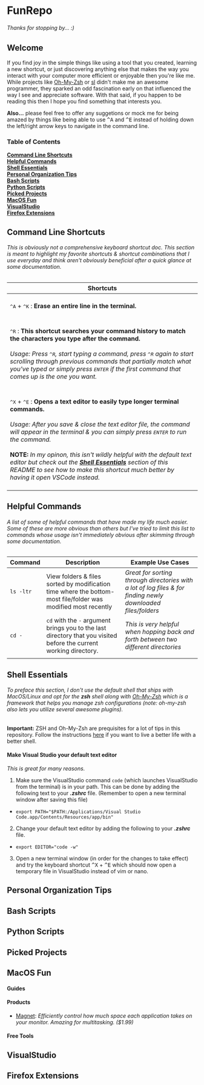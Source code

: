# FunRepo
###### _Thanks for stopping by..._ :)
## Welcome
If you find joy in the simple things like using a tool that you created, learning a new shortcut, or just discovering anything else that makes the way you interact with your computer more efficient or enjoyable then you're like me. While projects like [Oh-My-Zsh](https://github.com/robbyrussell/oh-my-zsh.git) or [sl](https://github.com/mtoyoda/sl.git) didn't make me an awesome programmer, they sparked an odd fascination early on that influenced the way I see and appreciate software. With that said, if you happen to be reading this then I hope you find something that interests you.

<b>Also...</b> please feel free to offer any suggetions or mock me for being amazed by things like being able to use <kbd>^</kbd><kbd>A</kbd> and <kbd>^</kbd><kbd>E</kbd> instead of holding down the left/right arrow keys to navigate in the command line.

### Table of Contents
**[Command Line Shortcuts](#command-line-shortcuts)**<br>
**[Helpful Commands](#helpful-commands)**<br>
**[Shell Essentials](#shell-essentials)**<br>
**[Personal Organization Tips](#personal-organization-tips)**<br>
**[Bash Scripts](#bash-scripts)**<br>
**[Python Scripts](#python-scripts)**<br>
**[Picked Projects](#picked-projects)**<br>
**[MacOS Fun](#macos-fun)**<br>
**[VisualStudio](#visualstudio)**<br>
**[Firefox Extensions](#firefox-extensions)**<br>

## Command Line Shortcuts
###### _This is obviously not a comprehensive keyboard shortcut doc. This section is meant to highlight my favorite shortcuts & shortcut combinations that I use everyday and think aren't obviously beneficial after a quick glance at some documentation._

| Shortcuts |
| ------------- |
|<br> <kbd>^</kbd><kbd>A</kbd> + <kbd>^</kbd><kbd>K</kbd> : <b>Erase an entire line in the terminal.</b> <br><br>|
|<br> <kbd>^</kbd><kbd>R</kbd> : <b>This shortcut searches your command history to match the characters you type after the command.</b> <br><br>_Usage: Press <kbd>^</kbd><kbd>R</kbd>, start typing a command, press <kbd>^</kbd><kbd>R</kbd> again to start scrolling through previous commands that partially match what you've typed or simply press <kbd>ENTER</kbd> if the first command that comes up is the one you want._ <br><br>|
|<br> <kbd>^</kbd><kbd>X</kbd> + <kbd>^</kbd><kbd>E</kbd> : <b>Opens a text editor to easily type longer terminal commands.</b><br><br>_Usage: After you save & close the text editor file, the command will appear in the terminal & you can simply press <kbd>ENTER</kbd> to run the command._<br><br><b>NOTE:</b> _In my opinon, this isn't wildly helpful with the default text editor but check out the **[Shell Essentials](#shell-essentials)** section of this README to see how to make this shortcut much better by having it open VSCode instead._ <br><br>|


## Helpful Commands
###### _A list of some of helpful commands that have made my life much easier. Some of these are more obvious than others but I've tried to limit this list to commands whose usage isn't immediately obvious after skimming through some documentation._ 
| Command  | Description | Example Use Cases |
| ------------- | ------------- | ------------- |
| `ls -ltr`  | View folders & files sorted by modification time where the bottom-most file/folder was modified most recently   |_Great for sorting through directories with a lot of log files & for finding newly downloaded files/folders_|
| `cd -` | `cd` with the `-` argument brings you to the last directory that you visited before the current working directory. | _This is very helpful when hopping back and forth between two different directories_|
||||

## Shell Essentials
###### _To preface this section, I don't use the default shell that ships with MacOS/Linux and opt for the <b>zsh</b> shell along with [Oh-My-Zsh](https://github.com/robbyrussell/oh-my-zsh.git) which is a framework that helps you manage zsh configurations (note: oh-my-zsh also lets you utilize several awesome plugins)._

<b>Important:</b> ZSH and Oh-My-Zsh are prequisites for a lot of tips in this repository. Follow the instructions [here](https://github.com/robbyrussell/oh-my-zsh.git) if you want to live a better life with a better shell. 
#### Make Visual Studio your default text editor
_This is great for many reasons._
1. Make sure the VisualStudio command `code` (which launches VisualStudio from the terminal) is in your path. This can be done by adding the following text to your _<b>.zshrc</b>_ file. (Remember to open a new terminal window after saving this file)
  * `export PATH="$PATH:/Applications/Visual Studio Code.app/Contents/Resources/app/bin"`
2. Change your default text editor by adding the following to your _<b>.zshrc</b>_ file.
  * `export EDITOR="code -w"`
3. Open a new terminal window (in order for the changes to take effect) and try the keyboard shortcut <kbd>^</kbd><kbd>X</kbd> + <kbd>^</kbd><kbd>E</kbd> which should now open a temporary file in VisualStudio instead of vim or nano.

## Personal Organization Tips

## Bash Scripts

## Python Scripts

## Picked Projects

## MacOS Fun
#### Guides
#### Products
- [Magnet](https://apps.apple.com/us/app/magnet/id441258766?mt=12): _Efficiently control how much space each application takes on your monitor. Amazing for multitasking. ($1.99)_
#### Free Tools
## VisualStudio


## Firefox Extensions
